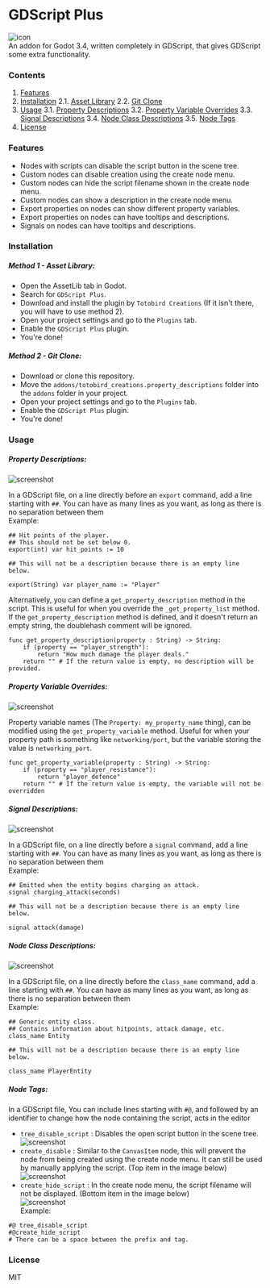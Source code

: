 # GDScript Plus
![icon](https://raw.githubusercontent.com/Totobird-Creations/Godot-GDScript-Plus/main/images/icon.png)<br />
An addon for Godot 3.4, written completely in GDScript, that gives GDScript some extra functionality.

### Contents
1. [Features]()
2. [Installation]()
	2.1. [Asset Library]()
	2.2. [Git Clone]()
3. [Usage]()
	3.1. [Property Descriptions]()
	3.2. [Property Variable Overrides]()
	3.3. [Signal Descriptions]()
	3.4. [Node Class Descriptions]()
	3.5. [Node Tags]()
4. [License]()

### Features
- Nodes with scripts can disable the script button in the scene tree.
- Custom nodes can disable creation using the create node menu.
- Custom nodes can hide the script filename shown in the create node menu.
- Custom nodes can show a description in the create node menu.
- Export properties on nodes can show different property variables.
- Export properties on nodes can have tooltips and descriptions.
- Signals on nodes can have tooltips and descriptions.

### Installation

##### Method 1 - Asset Library:
- Open the AssetLib tab in Godot.
- Search for `GDScript Plus`.
- Download and install the plugin by `Totobird Creations` (If it isn't there, you will have to use method 2).
- Open your project settings and go to the `Plugins` tab.
- Enable the `GDScript Plus` plugin.
- You're done!

##### Method 2 - Git Clone:
- Download or clone this repository.
- Move the `addons/totobird_creations.property_descriptions` folder into the `addons` folder in your project.
- Open your project settings and go to the `Plugins` tab.
- Enable the `GDScript Plus` plugin.
- You're done!

### Usage

##### Property Descriptions:
![screenshot](https://raw.githubusercontent.com/Totobird-Creations/Godot-GDScript-Plus/main/images/screenshot_property_description.png)<br />

In a GDScript file, on a line directly before an `export` command, add a line starting with `##`. You can have as many lines as you want, as long as there is no separation between them<br />
Example:
```gdscript
## Hit points of the player.
## This should not be set below 0.
export(int) var hit_points := 10
```
```gdscript
## This will not be a description because there is an empty line below.

export(String) var player_name := "Player"
```
Alternatively, you can define a `get_property_description` method in the script. This is useful for when you override the `_get_property_list` method. If the `get_property_description` method is defined, and it doesn't return an empty string, the doublehash comment will be ignored.
```gdscript
func get_property_description(property : String) -> String:
	if (property == "player_strength"):
		return "How much damage the player deals."
	return "" # If the return value is empty, no description will be provided.
```

##### Property Variable Overrides:
![screenshot](https://raw.githubusercontent.com/Totobird-Creations/Godot-GDScript-Plus/main/images/screenshot_variable_override.png)<br />

Property variable names (The `Property: my_property_name` thing), can be modified using the `get_property_variable` method. Useful for when your property path is something like `networking/port`, but the variable storing the value is `networking_port`.
```gdscript
func get_property_variable(property : String) -> String:
	if (property == "player_resistance"):
		return "player_defence"
	return "" # If the return value is empty, the variable will not be overridden
```

##### Signal Descriptions:
![screenshot](https://raw.githubusercontent.com/Totobird-Creations/Godot-GDScript-Plus/main/images/screenshot_signal_description.png)<br />

In a GDScript file, on a line directly before a `signal` command, add a line starting with `##`. You can have as many lines as you want, as long as there is no separation between them<br />
Example:
```gdscript
## Emitted when the entity begins charging an attack.
signal charging_attack(seconds)
```
```gdscript
## This will not be a description because there is an empty line below.

signal attack(damage)
```

##### Node Class Descriptions:
![screenshot](https://raw.githubusercontent.com/Totobird-Creations/Godot-GDScript-Plus/main/images/screenshot_custom_node_description.png)<br />

In a GDScript file, on a line directly before the `class_name` command, add a line starting with `##`. You can have as many lines as you want, as long as there is no separation between them<br />
Example:
```gdscript
## Generic entity class.
## Contains information about hitpoints, attack damage, etc.
class_name Entity
```
```gdscript
## This will not be a description because there is an empty line below.

class_name PlayerEntity
```

##### Node Tags:

In a GDScript file, You can include lines starting with `#@`, and followed by an identifier to change how the node containing the script, acts in the editor<br />
- `tree_disable_script` : Disables the open script button in the scene tree.<br />
![screenshot](https://raw.githubusercontent.com/Totobird-Creations/Godot-GDScript-Plus/main/images/screenshot_custom_node_noscript.png)<br />
- `create_disable` : Similar to the `CanvasItem` node, this will prevent the node from being created using the create node menu. It can still be used by manually applying the script. (Top item in the image below)<br />
![screenshot](https://raw.githubusercontent.com/Totobird-Creations/Godot-GDScript-Plus/main/images/screenshot_custom_node.png)<br />
- `create_hide_script` : In the create node menu, the script filename will not be displayed. (Bottom item in the image below)<br />
![screenshot](https://raw.githubusercontent.com/Totobird-Creations/Godot-GDScript-Plus/main/images/screenshot_custom_node.png)<br />
Example:
```gdscript
#@ tree_disable_script
#@create_hide_script
# There can be a space between the prefix and tag.
```

### License
MIT
